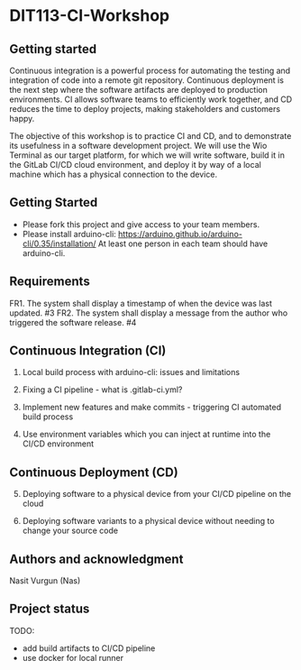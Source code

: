 # DIT113-CI-Workshop


## Getting started

Continuous integration is a powerful process for automating the testing and integration of code into a remote git repository. Continuous deployment is the next step where the software artifacts are deployed to production environments. CI allows software teams to efficiently work together, and CD reduces the time to deploy projects, making stakeholders and customers happy.

The objective of this workshop is to practice CI and CD, and to demonstrate its usefulness in a software development project. We will use the Wio Terminal as our target platform, for which we will write software, build it in the GitLab CI/CD cloud environment, and deploy it by way of a local machine which has a physical connection to the device.

## Getting Started
- Please fork this project and give access to your team members.
- Please install arduino-cli: https://arduino.github.io/arduino-cli/0.35/installation/
At least one person in each team should have arduino-cli.


## Requirements
FR1. The system shall display a timestamp of when the device was last updated. #3
FR2. The system shall display a message from the author who triggered the software release. #4

## Continuous Integration (CI)

1) Local build process with arduino-cli: issues and limitations

2) Fixing a CI pipeline - what is .gitlab-ci.yml?

3) Implement new features and make commits - triggering CI automated build process

4) Use environment variables which you can inject at runtime into the CI/CD environment

## Continuous Deployment (CD)

5) Deploying software to a physical device from your CI/CD pipeline on the cloud

6) Deploying software variants to a physical device without needing to change your source code

## Authors and acknowledgment
Nasit Vurgun (Nas)

## Project status
TODO:
- add build artifacts to CI/CD pipeline
- use docker for local runner
